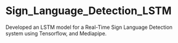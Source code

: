 # Sign_Language_Detection_LSTM

Developed an LSTM model for a Real-Time Sign Language Detection system using Tensorflow,  and Mediapipe.
